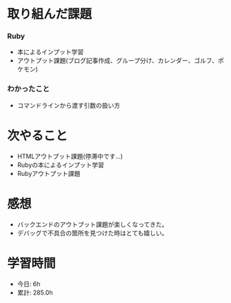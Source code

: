 # 取り組んだ課題
### Ruby
* 本によるインプット学習
* アウトプット課題(ブログ記事作成、グループ分け、カレンダー、ゴルフ、ポケモン)
### わかったこと
* コマンドラインから渡す引数の扱い方
# 次やること
* HTMLアウトプット課題(停滞中です…)
* Rubyの本によるインプット学習
* Rubyアウトプット課題
# 感想
* バックエンドのアウトプット課題が楽しくなってきた。
* デバッグで不具合の箇所を見つけた時はとても嬉しい。
# 学習時間
* 今日: 6h
* 累計: 285.0h
